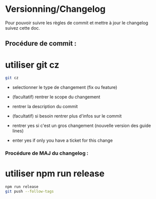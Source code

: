 # Versionning/Changelog

Pour pouvoir suivre les règles de commit et mettre à jour le changelog suivez cette doc.

## Procédure de commit :

# utiliser git cz

```bash
git cz
```

- selectionner le type de changement (fix ou feature)

- (facultatif) rentrer le scope du changement

- rentrer la description du commit

- (facultatif) si besoin rentrer plus d'infos sur le commit

- rentrer yes si c'est un gros changement (nouvelle version des guide lines)

- enter yes if only you have a ticket for this change

### Procédure de MAJ du changelog :

# utiliser npm run release

```bash
npm run release
git push --follow-tags 
```

